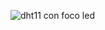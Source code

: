 
![dht11 con foco led](https://user-images.githubusercontent.com/106613752/224199304-94e28a07-1ef2-4662-9cac-9bbc3f8fc77d.png)
